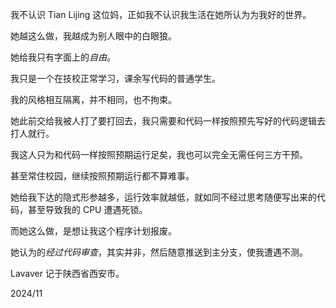 我不认识 Tian Lijing 这位妈，正如我不认识我生活在她所认为为我好的世界。

她越这么做，我越成为别人眼中的白眼狼。

她给我只有字面上的*自由*。

我只是一个在技校正常学习，课余写代码的普通学生。

我的风格相互隔离，并不相同，也不拘束。

她此前交给我被人打了要打回去，我只需要和代码一样按照预先写好的代码逻辑去打人就行。

我这人只为和代码一样按照预期运行足矣，我也可以完全无需任何三方干预。

甚至常住校园，继续按照预期运行都不算难事。

她给我下达的隐式形参越多，运行效率就越低，就如同不经过思考随便写出来的代码，甚至导致我的 CPU 遭遇死锁。

而她这么做，是想让我这个程序计划报废。

她认为的*经过代码审查*，其实并非，然后随意推送到主分支，使我遭遇不测。

Lavaver 记于陕西省西安市。

2024/11
